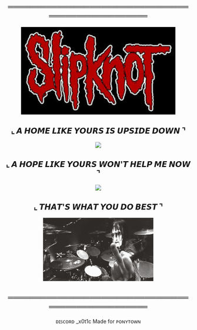<h2 align="center">═══════════════════════════════════════════════════</h2>

<p align="center">
  <img src="images(1).jpg" width="420" />
</p>

<h2 align="center">⌞ 𝘼 𝙃𝙊𝙈𝙀 𝙇𝙄𝙆𝙀 𝙔𝙊𝙐𝙍𝙎 𝙄𝙎 𝙐𝙋𝙎𝙄𝘿𝙀 𝘿𝙊𝙒𝙉 ⌝</h2>

<p align="center">
  <img src="tumblr_95546a947db08d7133fffce3edcea1c4_0bee3196_1280.gif" width="300" />
</p>

<h2 align="center">⌞ 𝘼 𝙃𝙊𝙋𝙀 𝙇𝙄𝙆𝙀 𝙔𝙊𝙐𝙍𝙎 𝙒𝙊𝙉'𝙏 𝙃𝙀𝙇𝙋 𝙈𝙀 𝙉𝙊𝙒 ⌝</h2>

<p align="center">
  <img src="7dcaeb4bb2fdbda3f16f00f24e0a09ca.gif" width="300"/>
</p>

<h2 align="center">⌞ 𝙏𝙃𝘼𝙏'𝙎 𝙒𝙃𝘼𝙏 𝙔𝙊𝙐 𝘿𝙊 𝘽𝙀𝙎𝙏 ⌝</h2>

<p align="center">
  <img src="c9e68caf29af198cc9329adfa65f5981.gif" width="300" />
</p>

<h2 align="center">═══════════════════════════════════════════════════</h2>

<p align="center">
  <span align="left">ᴅɪꜱᴄᴏʀᴅ _x0t1c</span> 
  <span align="right">Made for ᴘᴏɴʏᴛᴏᴡɴ</span>
</p>
